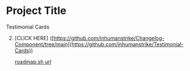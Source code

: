 # Project Title
Testimonial Cards


2. [CLICK HERE] ([https://github.com/inhumanstrike/Changelog-Component/tree/main](https://github.com/inhumanstrike/Testimonial-Cards))

   [roadmap.sh url](https://roadmap.sh/projects/testimonial-cards)
